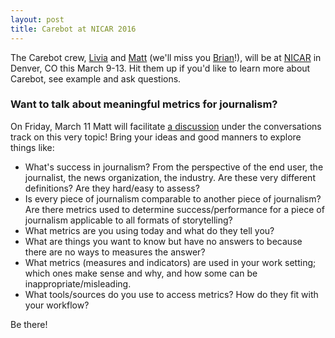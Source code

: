 ```yaml
---
layout: post
title: Carebot at NICAR 2016
---
```


The Carebot crew, [Livia](http://twitter.com/livlab) and [Matt](http://twitter.com/matth) (we'll miss you [Brian](http://twitter.com/brianboyer)!), will be at [NICAR](http://www.ire.org/conferences/nicar2016/) in Denver, CO this March 9-13. Hit them up if you'd like to learn more about Carebot, see example and ask questions.

### Want to talk about meaningful metrics for journalism?

On Friday, March 11 Matt will facilitate [a discussion](http://www.ire.org/events-and-training/event/2198/2513/) under the conversations track on this very topic! Bring your ideas and good manners to explore things like:

* What's success in journalism? From the perspective of the end user, the journalist, the news organization, the industry. Are these very different definitions? Are they hard/easy to assess? 
* Is every piece of journalism comparable to another piece of journalism? Are there metrics used to determine success/performance for a piece of journalism applicable to all formats of storytelling? 
* What metrics are you using today and what do they tell you? 
* What are things you want to know but have no answers to because there are no ways to measures the answer? 
* What metrics (measures and indicators) are used in your work setting; which ones make sense and why, and how some can be inappropriate/misleading. 
* What tools/sources do you use to access metrics? How do they fit with your workflow?

Be there!
